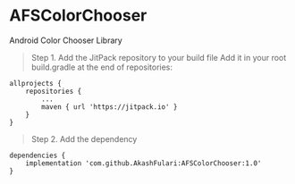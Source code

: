 # AFSColorChooser
Android Color Chooser Library

> Step 1. Add the JitPack repository to your build file
  Add it in your root build.gradle at the end of repositories:
```
allprojects {
	repositories {
		...
		maven { url 'https://jitpack.io' }
	}
}
```
> Step 2. Add the dependency
```
dependencies {
	implementation 'com.github.AkashFulari:AFSColorChooser:1.0'
}
```
